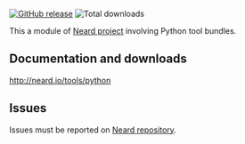 [![GitHub release](https://img.shields.io/github/release/crazy-max/neard-tool-python.svg?style=flat-square)](https://github.com/crazy-max/neard-tool-python/releases/latest)
![Total downloads](https://img.shields.io/github/downloads/crazy-max/neard-tool-python/total.svg?style=flat-square)

This a module of [Neard project](https://github.com/crazy-max/neard) involving Python tool bundles.

## Documentation and downloads

http://neard.io/tools/python

## Issues

Issues must be reported on [Neard repository](https://github.com/crazy-max/neard/issues).
